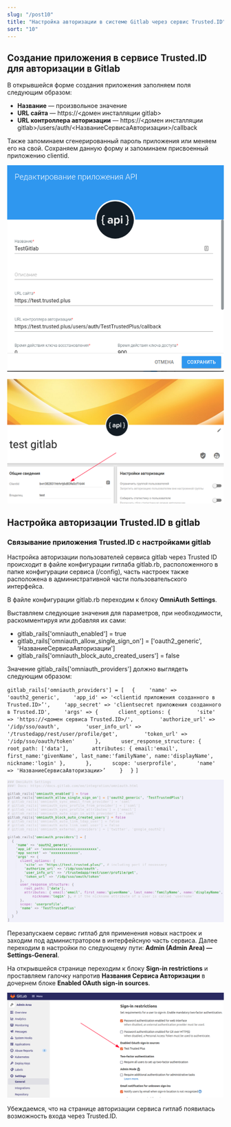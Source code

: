 ```yaml
---
slug: "/post10"
title: "Настройка авторизации в системе Gitlab через сервис Trusted.ID"
sort: "10"
---
```

##  Создание приложения в сервисе Trusted.ID для авторизации в Gitlab
В открывшейся форме создания приложения заполняем поля следующим образом:
- **Название** — произвольное значение
- **URL сайта**  — https://<домен инсталляции gitlab>
- **URL контроллера авторизации** — https://<домен инсталляции gitlab>/users/auth/<НазваниеСервисаАвторизации>/callback

Также запоминаем сгенерированный пароль приложения или меняем его на свой.
Сохраняем данную форму и запоминаем присвоенный приложению clientid.

![gitlabapp.png](./images/gitlabapp.png)

![clientidgit.png](./images/clientidgit.png)

## Настройка авторизации Trusted.ID в gitlab
### Связывание приложения Trusted.ID с настройками gitlab

Настройка авторизации пользователей сервиса gitlab через Trusted ID происходит в файле конфигурации гитлаба gitlab.rb, расположенного в папке конфигурации сервиса (/config), часть настроек также расположена в административной части пользовательского интерфейса.

В файле конфигурации gitlab.rb переходим к блоку **OmniAuth Settings**.

Выставляем следующие значения для параметров, при необходимости, раскомментируя или добавляя их сами:
- gitlab_rails['omniauth_enabled'] = true
- gitlab_rails['omniauth_allow_single_sign_on'] = ['oauth2_generic', 'НазваниеСервисаАвторизации']
- gitlab_rails['omniauth_block_auto_created_users'] = false

Значение gitlab_rails['omniauth_providers'] должно выглядеть следующим образом:

`gitlab_rails['omniauth_providers'] = [`
`  {`
`    'name' => 'oauth2_generic',`
`    'app_id' => '<clientid приложения созданного в Trusted.ID>’',`
`    'app_secret' => 'clientsecret приложения созданного в Trusted.ID',`
`    'args' => {`
`      client_options: {`
`        'site' => 'https://<домен сервиса Trusted.ID>/',`
`        'authorize_url' => '/idp/sso/oauth',`
`        'user_info_url' => '/trustedapp/rest/user/profile/get',`
`        'token_url' => '/idp/sso/oauth/token'`
`      },`
`      user_response_structure: {`
`        root_path: ['data'],`
`        attributes: { email:'email', first_name:'givenName', last_name:'familyName', name:'displayName', nickname:'login' }, `
`      },`
`      scope: 'userprofile',`
`      'name' => 'НазваниеСервисаАвторизации>’`
`    }`
`  }`
`]`

![gitlabrbsettings.png](./images/gitlabrbsettings.png)

Перезапускаем сервис гитлаб для применения новых настроек и  заходим под администратором в интерфейсную часть сервиса. Далее переходим в настройки по следующему пути: **Admin (Admin Area) — Settings-General**.

На открывшейся странице переходим к блоку **Sign-in restrictions** и проставляем галочку напротив **Названия Сервиса Авторизации** в дочернем блоке **Enabled OAuth sign-in sources**.

![gitlabsettings.png](./images/gitlabsettings.png)

Убеждаемся, что на странице авторизации сервиса гитлаб появилась возможность входа через Trusted.ID.

